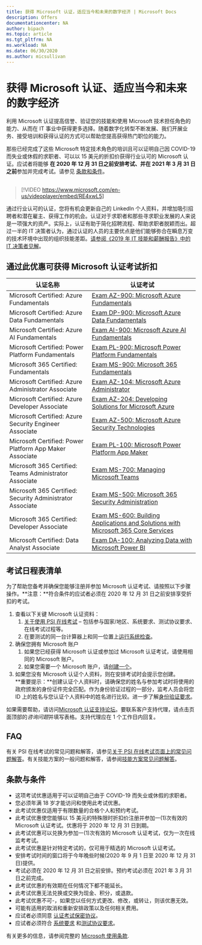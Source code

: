 ```yaml
---
title: 获得 Microsoft 认证，适应当今和未来的数字经济 | Microsoft Docs
description: Offers 
documentationcenter: NA 
author: bipach
ms.topic: article
ms.tgt_pltfrm: NA
ms.workload: NA
ms.date: 06/30/2020
ms.author: micsullivan
---
```

# 获得 Microsoft 认证、适应当今和未来的数字经济

利用 Microsoft 认证提高信誉、验证您的技能和使用 Microsoft 技术担任角色的能力、从而在 IT 事业中获得更多选择。随着数字化转型不断发展、我们开展业务、接受培训和获得认证的方式可以帮助您提高获得热门职位的能力。

那些已经完成了这些 Microsoft 特定技术角色的培训且可以证明自己因 COVID-19 而失业或休假的求职者、可以以 15 美元的折扣价获得行业认可的 Microsoft 认证。应试者将能够 **在 2020 年 12 月 31 日之前安排考试、并在 2021 年 3 月 31 日之前**参加并完成考试。请参见 [条款和条件](#terms-conditions)。
<br/>
<br/>

> [!VIDEO https://www.microsoft.com/en-us/videoplayer/embed/RE4xwL5]

通过行业认可的认证，您将有机会更新自己的 LinkedIn 个人资料，并增加吸引招聘者和潜在雇主、获得工作的机会。认证对于求职者和那些寻求职业发展的人来说是一项强大的资产。实际上，认证有助于简化招聘流程、帮助求职者脱颖而出。超过一半的 IT 决策者认为，通过认证的人员的主要优点是他们能够弥合在瞬息万变的技术环境中出现的组织技能差距。[请参阅《2019 年 IT 技能和薪酬报告》中的 IT 决策者见解](#terms-conditions)。

## 通过此优惠可获得 Microsoft 认证考试折扣

|认证名称|认证考试|
|-|-|
|Microsoft Certified: Azure Fundamentals|[Exam AZ-900: Microsoft Azure Fundamentals](/learn/certifications/exams/az-900)|
|Microsoft Certified: Azure Data Fundamentals|[Exam DP-900: Microsoft Azure Data Fundamentals](/learn/certifications/exams/dp-900)|
|Microsoft Certified: Azure AI Fundamentals|[Exam AI-900: Microsoft Azure AI Fundamentals](/learn/certifications/exams/ai-900)|
|Microsoft Certified: Power Platform Fundamentals|[Exam PL-900: Microsoft Power Platform Fundamentals](/learn/certifications/exams/pl-900)|
|Microsoft 365 Certified: Fundamentals|[Exam MS-900: Microsoft 365 Fundamentals](/learn/certifications/exams/ms-900)|
|Microsoft Certified: Azure Administrator Associate|[Exam AZ-104: Microsoft Azure Administrator](/learn/certifications/exams/az-104)|
|Microsoft Certified: Azure Developer Associate|[Exam AZ-204: Developing Solutions for Microsoft Azure](/learn/certifications/exams/az-204)|
|Microsoft Certified: Azure Security Engineer Associate|[Exam AZ-500: Microsoft Azure Security Technologies](/learn/certifications/exams/az-500)|
|Microsoft Certified: Power Platform App Maker Associate|[Exam PL-100: Microsoft Power Platform App Maker](/learn/certifications/exams/pl-100)|
|Microsoft 365 Certified: Teams Administrator Associate|[Exam MS-700: Managing Microsoft Teams](/learn/certifications/exams/ms-700)|
|Microsoft 365 Certified: Security Administrator Associate|[Exam MS-500: Microsoft 365 Security Administration](/learn/certifications/exams/ms-500)|
|Microsoft 365 Certified: Developer Associate|[Exam MS-600: Building Applications and Solutions with Microsoft 365 Core Services](/learn/certifications/exams/ms-600)|
|Microsoft Certified: Data Analyst Associate|[Exam DA-100: Analyzing Data with Microsoft Power BI](/learn/certifications/exams/da-100)|

## 考试日程表清单

为了帮助您备考并确保您能够注册并参加 Microsoft 认证考试、请按照以下步骤操作。**注意：**符合条件的应试者必须在 2020 年 12 月 31 日之前安排享受折扣的考试。

1. 查看以下关键 Microsoft 认证资料：
	1. [关于使用 PSI 在线考试](/learn/certifications/online-exams-psi) – 包括参与国家/地区、系统要求、测试协议要求、在线考试过程等。  
	2. 在要测试的同一台计算器上和同一位置上[运行系统检查](https://syscheck.bridge.psiexams.com/)。
2. 确保您拥有 Microsoft 账户
	1. 如果您已经获得 Microsoft 认证或参加过 Microsoft 认证考试，请使用相同的 Microsoft 账户。  
	2. 如果您需要一个 Microsoft 账户，请[创建一个](https://account.microsoft.com/account/manage-my-account)。
3. 如果您没有 Microsoft 认证个人资料，则在安排考试时会提示您创建。<br/>**重要提示：**创建认证个人资料时，请确保您的姓名与参加考试时将使用的政府颁发的身份证件完全匹配。作为身份验证过程的一部分，监考人员会将您 ID 上的姓名与您认证个人资料中的姓名进行比较。进一步了解[身份验证要求](/learn/certifications/online-exams-psi#identity-verification-requirements)。

如果需要帮助，请访问[Microsoft 认证支持论坛](https://aka.ms/mcpforum)。要联系客户支持代理，请点击页面顶部的*咨询问题*并填写表格。支持代理应在 1 个工作日内回复。

## FAQ

有关 PSI 在线考试的常见问题和解答，请参见[关于 PSI 在线考试页面上的常见问题解答](/learn/certifications/online-exams-psi#frequently-asked-questions)。有关技能方案的一般问题和解答，请参阅[技能方案常见问题解答](https://aka.ms/JobSeekerFAQ)。

## <a name="terms-conditions"></a> 条款与条件

- 这项考试优惠适用于可以证明自己由于 COVID-19 而失业或休假的求职者。
- 您必须年满 18 岁才能访问和使用此考试优惠。
- 此考试优惠仅适用于有限数量的合格个人和预约考试。
- 此考试优惠使您能够以 15 美元的特殊限时折扣价注册并参加一(1)次有效的 Microsoft 认证考试。优惠将于 2020 年 12 月 31 日到期。
- 此考试优惠可以兑换为参加一(1)次有效的 Microsoft 认证考试，仅为一次在线监考考试。
- 此考试优惠是针对特定考试的，仅可用于精选的 Microsoft 认证考试。
- 安排考试时间的窗口将于今年晚些时候(2020 年 9 月 1 日至 2020 年 12 月 31 日)提供。
- 考试必须在 2020 年 12 月 31 日之前安排。预约考试必须在 2021 年 3 月 31 日之前完成。
- 此考试优惠的有效期在任何情况下都不能延长。
- 此考试优惠无法兑换或交换为现金、积分，或退款。
- 此考试优惠不可-，如果您以任何方式更改、修改，或转让，则该优惠无效。
- 可能有适用的取消和重新安排政策以及任何相关费用。
- 应试者必须同意 [认证考试保密协议](/learn/certifications/certification-exam-policies#non-disclosure-agreement)。
- 应试者必须符合 [系统要求](/learn/certifications/online-exams-psi#system-requirements) 和[测试协议要求](/learn/certifications/online-exams-psi#testing-protocol-requirements)。

有关更多的信息，请参阅完整的 [Microsoft 使用条款](https://www.microsoft.com/en-us/legal/intellectualproperty/copyright/default.aspx).
